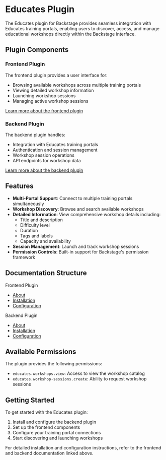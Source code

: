# Educates Plugin

The Educates plugin for Backstage provides seamless integration with Educates training portals, enabling users to discover, access, and manage educational workshops directly within the Backstage interface.

## Plugin Components

### Frontend Plugin
The frontend plugin provides a user interface for:

- Browsing available workshops across multiple training portals
- Viewing detailed workshop information
- Launching workshop sessions
- Managing active workshop sessions

[Learn more about the frontend plugin](./frontend/about.md)

### Backend Plugin
The backend plugin handles:

- Integration with Educates training portals
- Authentication and session management
- Workshop session operations
- API endpoints for workshop data

[Learn more about the backend plugin](./backend/about.md)

## Features

- **Multi-Portal Support**: Connect to multiple training portals simultaneously
- **Workshop Discovery**: Browse and search available workshops
- **Detailed Information**: View comprehensive workshop details including:
    - Title and description
    - Difficulty level
    - Duration
    - Tags and labels
    - Capacity and availability
- **Session Management**: Launch and track workshop sessions
- **Permission Controls**: Built-in support for Backstage's permission framework

## Documentation Structure

Frontend Plugin

  - [About](./frontend/about.md)
  - [Installation](./frontend/install.md)
  - [Configuration](./frontend/configure.md)

Backend Plugin

  - [About](./backend/about.md)
  - [Installation](./backend/install.md)
  - [Configuration](./backend/configure.md)

## Available Permissions

The plugin provides the following permissions:

- `educates.workshops.view`: Access to view the workshop catalog
- `educates.workshop-sessions.create`: Ability to request workshop sessions

## Getting Started

To get started with the Educates plugin:

1. Install and configure the backend plugin
2. Set up the frontend components
3. Configure your training portal connections
4. Start discovering and launching workshops

For detailed installation and configuration instructions, refer to the frontend and backend documentation linked above.
